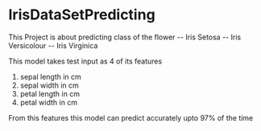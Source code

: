 # IrisDataSetPredicting
This Project is about predicting class of the flower 
-- Iris Setosa 
-- Iris Versicolour 
-- Iris Virginica

This model takes test input as 4 of its features
1. sepal length in cm 
2. sepal width in cm 
3. petal length in cm 
4. petal width in cm 

From this features this model can predict accurately upto 97% of the time 
